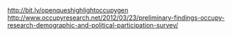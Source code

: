 http://bit.ly/openqueshighlightoccupygen
http://www.occupyresearch.net/2012/03/23/preliminary-findings-occupy-research-demographic-and-political-participation-survey/
